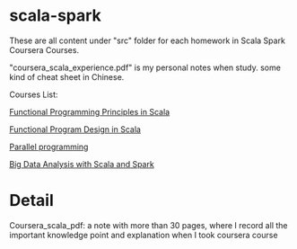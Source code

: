 # scala-spark
These are all content under "src" folder for each homework in Scala Spark Coursera Courses. 

"coursera_scala_experience.pdf" is my personal notes when study. some kind of cheat sheet in Chinese.

Courses List:

[Functional Programming Principles in Scala](https://www.coursera.org/learn/progfun1/home/welcome)

[Functional Program Design in Scala](https://www.coursera.org/learn/progfun2/home/welcome)

[Parallel programming](https://www.coursera.org/learn/parprog1/home/welcome)

[Big Data Analysis with Scala and Spark](https://www.coursera.org/learn/scala-spark-big-data/home/welcome)


# Detail
  Coursera_scala_pdf: a note with more than 30 pages, where I record all the important knowledge point and 
  explanation when I took coursera course
